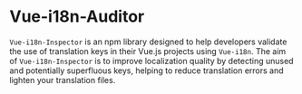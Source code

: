 # Vue-i18n-Auditor
`Vue-i18n-Inspector` is an npm library designed to help developers validate the use of translation keys in their Vue.js projects using `Vue-i18n`. The aim of `Vue-i18n-Inspector` is to improve localization quality by detecting unused and potentially superfluous keys, helping to reduce translation errors and lighten your translation files.
